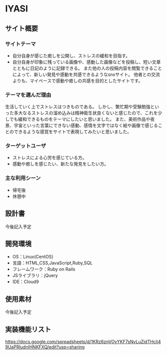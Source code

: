 # IYASI

## サイト概要
### サイトテーマ
- 自分自身が感じた癒しを公開し、ストレスの緩和を目指す。
- 自分自身が印象に残っている画像や、感動した画像などを投稿し、短い文章とともに日記のように記録できる。
また他の人の投稿内容を閲覧できることによって、新しい発見や感動を共感できるようなsnsサイト。
他者との交流よりも、マイペースで感動や癒しの共感を目的としたサイトです。

### テーマを選んだ理由
生活していく上でストレスはつきものである。
しかし、繁忙期や受験勉強といった多大なるストレスの溜め込みは精神衛生状良くないと感じたので、これを少しでも緩和できるものをテーマにしたいと思いました。
また、美術作品や夜景、宇宙といった言葉にできない感動、感情を文字ではなく絵や画像で感じることのできるような感覚をサイトで表現してみたいと思いました。

### ターゲットユーザ
- ストレスによる心労を感じている方。
- 感動や癒しを感じたい、新たな発見をしたい方。

### 主な利用シーン
- 帰宅後
- 休憩中

## 設計書
今後記入予定

## 開発環境
- OS：Linux(CentOS)
- 言語：HTML,CSS,JavaScript,Ruby,SQL
- フレームワーク：Ruby on Rails
- JSライブラリ：jQuery
- IDE：Cloud9

## 使用素材
今後記入予定

## 実装機能リスト
https://docs.google.com/spreadsheets/d/1KRz6znVOyYKF7sNvLuZidTHcli49UaPRludnIHNKFXQ/edit?usp=sharing
